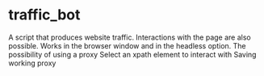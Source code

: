 # traffic_bot

A script that produces website traffic. Interactions with the page are also possible.
Works in the browser window and in the headless option.
The possibility of using a proxy
Select an xpath element to interact with 
Saving working proxy
